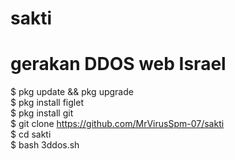 # sakti

# gerakan DDOS web Israel

$ pkg update && pkg upgrade                    
$ pkg install figlet                    
$ pkg install git                    
$ git clone https://github.com/MrVirusSpm-07/sakti    
$ cd sakti                     
$ bash 3ddos.sh
